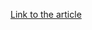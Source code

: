 [Link to the article](https://threatconnect.com/blog/threatconnect-launches-polarity-intel-edition-to-streamline-intelligence-for-secops-teams/)
